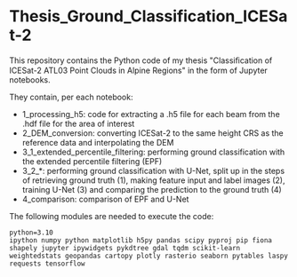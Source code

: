 # Thesis_Ground_Classification_ICESat-2

This repository contains the Python code of my thesis "Classiﬁcation of ICESat-2 ATL03 Point Clouds in Alpine Regions" in the form of Jupyter notebooks.

They contain, per each notebook:
- 1_processing_h5: code for extracting a .h5 file for each beam from the .hdf file for the area of interest
- 2_DEM_conversion: converting ICESat-2 to the same height CRS as the reference data and interpolating the DEM
- 3_1_extended_percentile_filtering: performing ground classification with the extended percentile filtering (EPF)
- 3_2_*: performing ground classification with U-Net, split up in the steps of retrieving ground truth (1), making feature input and label images (2), training U-Net (3) and comparing the prediction to the ground truth (4)
- 4_comparison: comparison of EPF and U-Net

The following modules are needed to execute the code:

```
python=3.10
ipython numpy python matplotlib h5py pandas scipy pyproj pip fiona shapely jupyter ipywidgets pykdtree gdal tqdm scikit-learn weightedstats geopandas cartopy plotly rasterio seaborn pytables laspy requests tensorflow
```
